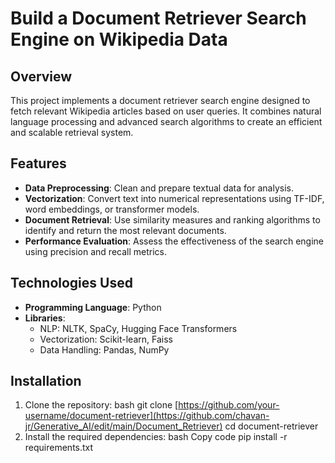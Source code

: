 # Build a Document Retriever Search Engine on Wikipedia Data

## Overview
This project implements a document retriever search engine designed to fetch relevant Wikipedia articles based on user queries. It combines natural language processing and advanced search algorithms to create an efficient and scalable retrieval system.

## Features
- **Data Preprocessing**: Clean and prepare textual data for analysis.
- **Vectorization**: Convert text into numerical representations using TF-IDF, word embeddings, or transformer models.
- **Document Retrieval**: Use similarity measures and ranking algorithms to identify and return the most relevant documents.
- **Performance Evaluation**: Assess the effectiveness of the search engine using precision and recall metrics.

## Technologies Used
- **Programming Language**: Python
- **Libraries**:
  - NLP: NLTK, SpaCy, Hugging Face Transformers
  - Vectorization: Scikit-learn, Faiss
  - Data Handling: Pandas, NumPy

## Installation
1. Clone the repository:
   bash
   git clone [https://github.com/your-username/document-retriever](https://github.com/chavan-jr/Generative_AI/edit/main/Document_Retriever)
   cd document-retriever
2. Install the required dependencies:
    bash
    Copy code
    pip install -r requirements.txt
